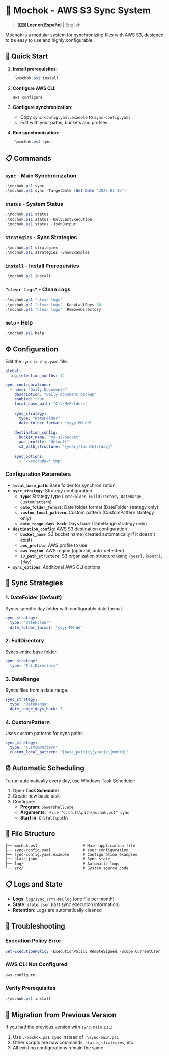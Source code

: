 # 🌟 Mochok - AWS S3 Sync System

> **[🇪🇸 Leer en Español](README-ES.md)** | English

Mochok is a modular system for synchronizing files with AWS S3, designed to be easy to use and highly configurable.

## 🚀 Quick Start

1. **Install prerequisites**:
   ```powershell
   .\mochok.ps1 install
   ```

2. **Configure AWS CLI**:
   ```bash
   aws configure
   ```

3. **Configure synchronization**:
   - Copy `sync-config.yaml.example` to `sync-config.yaml`
   - Edit with your paths, buckets and profiles

4. **Run synchronization**:
   ```powershell
   .\mochok.ps1 sync
   ```

## 📋 Commands

### `sync` - Main Synchronization
```powershell
.\mochok.ps1 sync
.\mochok.ps1 sync -TargetDate (Get-Date "2025-01-15")
```

### `status` - System Status
```powershell
.\mochok.ps1 status
.\mochok.ps1 status -OnlyLastExecution
.\mochok.ps1 status -JsonOutput
```

### `strategies` - Sync Strategies
```powershell
.\mochok.ps1 strategies
.\mochok.ps1 strategies -ShowExamples
```

### `install` - Install Prerequisites
```powershell
.\mochok.ps1 install
```

### `"clear logs"` - Clean Logs
```powershell
.\mochok.ps1 "clear logs"
.\mochok.ps1 "clear logs" -KeepLastDays 30
.\mochok.ps1 "clear logs" -RemoveDirectory
```

### `help` - Help
```powershell
.\mochok.ps1 help
```

## ⚙️ Configuration

Edit the `sync-config.yaml` file:

```yaml
global:
  log_retention_months: 12

sync_configurations:
  - name: "Daily Documents"
    description: "Daily document backup"
    enabled: true
    local_base_path: "C:\\MyFolders"
    
    sync_strategy:
      type: "DateFolder"
      date_folder_format: "yyyy-MM-dd"
    
    destination_config:
      bucket_name: "my-s3-bucket"
      aws_profile: "default"
      s3_path_structure: "{year}/{month}/{day}"
    
    sync_options:
      - "--exclude=*.tmp"
```

### Configuration Parameters

- **`local_base_path`**: Base folder for synchronization
- **`sync_strategy`**: Strategy configuration
  - **`type`**: Strategy type (`DateFolder`, `FullDirectory`, `DateRange`, `CustomPattern`)
  - **`date_folder_format`**: Date folder format (DateFolder strategy only)
  - **`custom_local_pattern`**: Custom pattern (CustomPattern strategy only)
  - **`date_range_days_back`**: Days back (DateRange strategy only)
- **`destination_config`**: AWS S3 destination configuration
  - **`bucket_name`**: S3 bucket name (created automatically if it doesn't exist)
  - **`aws_profile`**: AWS profile to use
  - **`aws_region`**: AWS region (optional, auto-detected)
  - **`s3_path_structure`**: S3 organization structure using `{year}`, `{month}`, `{day}`
- **`sync_options`**: Additional AWS CLI options

## 🎯 Sync Strategies

### 1. DateFolder (Default)
Syncs specific day folder with configurable date format.
```yaml
sync_strategy:
  type: "DateFolder"
  date_folder_format: "yyyy-MM-dd"
```

### 2. FullDirectory
Syncs entire base folder.
```yaml
sync_strategy:
  type: "FullDirectory"
```

### 3. DateRange
Syncs files from a date range.
```yaml
sync_strategy:
  type: "DateRange"
  date_range_days_back: 7
```

### 4. CustomPattern
Uses custom patterns for sync paths.
```yaml
sync_strategy:
  type: "CustomPattern"
  custom_local_pattern: "{base_path}\\{year}\\{month}"
```

## ⏰ Automatic Scheduling

To run automatically every day, use Windows Task Scheduler:

1. Open **Task Scheduler**
2. Create new basic task
3. Configure:
   - **Program**: `powershell.exe`
   - **Arguments**: `-File "C:\full\path\mochok.ps1" sync`
   - **Start in**: `C:\full\path\`

## 📁 File Structure

```
├── mochok.ps1                    # Main application file
├── sync-config.yaml              # Your configuration
├── sync-config.yaml.example      # Configuration examples
├── state.json                    # Sync state
├── log/                          # Automatic logs
└── src/                          # System source code
```

## 📋 Logs and State

- **Logs**: `log/sync_YYYY-MM.log` (one file per month)
- **State**: `state.json` (last sync execution information)
- **Retention**: Logs are automatically cleaned

## 🚨 Troubleshooting

### Execution Policy Error
```powershell
Set-ExecutionPolicy -ExecutionPolicy RemoteSigned -Scope CurrentUser
```

### AWS CLI Not Configured
```bash
aws configure
```

### Verify Prerequisites
```powershell
.\mochok.ps1 install
```

## 🤝 Migration from Previous Version

If you had the previous version with `sync-main.ps1`:

1. Use `.\mochok.ps1 sync` instead of `.\sync-main.ps1`
2. Other scripts are now commands: `status`, `strategies`, etc.
3. All existing configurations remain the same 